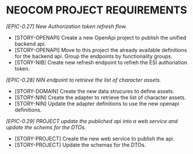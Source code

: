 # NEOCOM PROJECT REQUIREMENTS
*[EPIC-0.27] New Authorization token refresh flow.*
* [STORY-OPENAPI] Create a new OpenApi project to publish the unified backend api.
* [STORY-OPENAPI] Move to this project the already available definitions for the backend api. Group the endpoints by functionality groups.
* [STORY-NIB] Create new refresh endpoint to refreh the ESI authoriation token.

*[EPIC-0.28] NIN endpoint to retrieve the list of character assets.*
* [STORY-DOMAIN] Create the new data strucures to define assets.
* [STORY-NIN] Create the adapter to retrieve the list of character assets.
* [STORY-NIN] Update the adapter definitions to use the new openapi definitions.

*[EPIC-0.29] PROJECT update the publiched api into a web service and update the schems for the DTOs.*
* [STORY-PROJECT] Create the new web service to publish the api.
* [STORY-PROJECT] Update the schemas for the DTOs.
